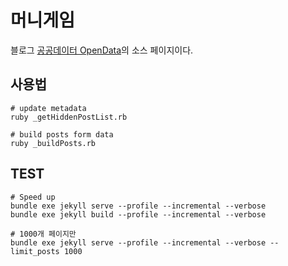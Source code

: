 # 머니게임

블로그 [공공데이터 OpenData](https://godkimchee.github.io/hanistory/)의 소스 페이지이다. 

## 사용법

```
# update metadata
ruby _getHiddenPostList.rb

# build posts form data
ruby _buildPosts.rb
```

## TEST

```
# Speed up
bundle exe jekyll serve --profile --incremental --verbose
bundle exe jekyll build --profile --incremental --verbose
```

```
# 1000개 페이지만 
bundle exe jekyll serve --profile --incremental --verbose --limit_posts 1000
```